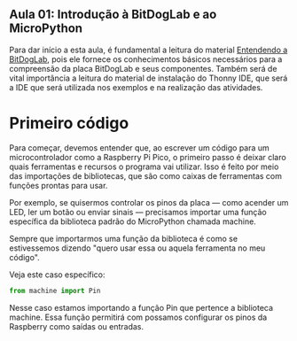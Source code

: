 ## Aula 01: Introdução à BitDogLab e ao MicroPython

Para dar início a esta aula, é fundamental a leitura do material [Entendendo a BitDogLab](https://github.com/JoaoRemondi/BitDogLab_Teaching/blob/main/Material%20de%20apoio/Entendendo%20a%20BitdogLab.md), pois ele fornece os conhecimentos básicos necessários para a compreensão da placa BitDogLab e seus componentes. Também será de vital importância a leitura do material de instalação do Thonny IDE, que será a IDE que será utilizada nos exemplos e na realização das atividades.

# Primeiro código

Para começar, devemos entender que, ao escrever um código para um microcontrolador como a Raspberry Pi Pico, o primeiro passo é deixar claro quais ferramentas e recursos o programa vai utilizar. Isso é feito por meio das importações de bibliotecas, que são como caixas de ferramentas com funções prontas para usar.

Por exemplo, se quisermos controlar os pinos da placa — como acender um LED, ler um botão ou enviar sinais — precisamos importar uma função específica da biblioteca padrão do MicroPython chamada machine.

Sempre que importarmos uma função da biblioteca é como se estivessemos dizendo "quero usar essa ou aquela ferramenta no meu código".

Veja este caso específico:

```python
from machine import Pin
```


Nesse caso estamos importando a função Pin que pertence a biblioteca machine. Essa função permitirá com possamos configurar os pinos da Raspberry como saídas ou entradas.

